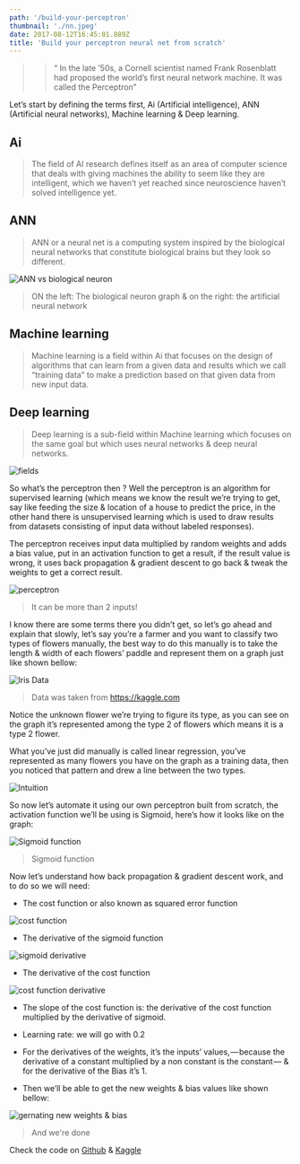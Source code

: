 ```yaml
---
path: '/build-your-perceptron'
thumbnail: './nn.jpeg'
date: 2017-08-12T16:45:01.889Z
title: 'Build your perceptron neural net from scratch'
---
```


> > “ In the late ’50s, a Cornell scientist named Frank Rosenblatt had proposed the world’s first neural network machine. It was called the Perceptron”

Let’s start by defining the terms first, Ai (Artificial intelligence), ANN (Artificial neural networks), Machine learning & Deep learning.

## Ai

> The field of AI research defines itself as an area of computer science that deals with giving machines the ability to seem like they are intelligent, which we haven’t yet reached since neuroscience haven’t solved intelligence yet.

## ANN

> ANN or a neural net is a computing system inspired by the biological neural networks that constitute biological brains but they look so different.

![ANN vs biological neuron](nn.jpeg)

> ON the left: The biological neuron graph & on the right: the artificial neural network

## Machine learning

> Machine learning is a field within Ai that focuses on the design of algorithms that can learn from a given data and results which we call “training data” to make a prediction based on that given data from new input data.

## Deep learning

> Deep learning is a sub-field within Machine learning which focuses on the same goal but which uses neural networks & deep neural networks.

![fields](nvidia.png)

So what’s the perceptron then ? Well the perceptron is an algorithm for supervised learning (which means we know the result we’re trying to get, say like feeding the size & location of a house to predict the price, in the other hand there is unsupervised learning which is used to draw results from datasets consisting of input data without labeled responses).

The perceptron receives input data multiplied by random weights and adds a bias value, put in an activation function to get a result, if the result value is wrong, it uses back propagation & gradient descent to go back & tweak the weights to get a correct result.

![perceptron](single_neuron.jpeg)

> It can be more than 2 inputs!

I know there are some terms there you didn’t get, so let’s go ahead and explain that slowly, let’s say you’re a farmer and you want to classify two types of flowers manually, the best way to do this manually is to take the length & width of each flowers’ paddle and represent them on a graph just like shown bellow:

![Iris Data](iris_data.jpeg)

> Data was taken from https://kaggle.com

Notice the unknown flower we’re trying to figure its type, as you can see on the graph it’s represented among the type 2 of flowers which means it is a type 2 flower.

What you’ve just did manually is called linear regression, you’ve represented as many flowers you have on the graph as a training data, then you noticed that pattern and drew a line between the two types.

![Intuition](intuition.jpeg)

So now let’s automate it using our own perceptron built from scratch, the activation function we’ll be using is Sigmoid, here’s how it looks like on the graph:

![Sigmoid function](sigmoid.jpeg)

> Sigmoid function

Now let’s understand how back propagation & gradient descent work, and to do so we will need:

  * The cost function or also known as squared error function

![cost function](cost_function.jpeg)

  * The derivative of the sigmoid function

![sigmoid derivative](sigmoid_derivative.jpeg)

  * The derivative of the cost function

![cost function derivative](d_cost_function.jpeg)

  * The slope of the cost function is: the derivative of the cost function multiplied by the derivative of sigmoid.

  * Learning rate: we will go with 0.2

  * For the derivatives of the weights, it’s the inputs’ values, — because the derivative of a constant multiplied by a non constant is the constant — & for the derivative of the Bias it’s 1.

  * Then we’ll be able to get the new weights & bias values like shown bellow:

![gernating new weights & bias](new_values.jpeg)

> And we're done

Check the code on [Github](https://github.com/smakosh/Perceptron-neural-net-from-scratch/blob/master/Linear_regression_perceptron.ipynb) & [Kaggle](https://www.kaggle.com/smakosh/perceptron-neural-net-from-scratch/notebook)